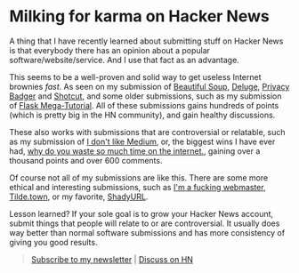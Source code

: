 # Milking for karma on Hacker News

A thing that I have recently learned about submitting stuff on Hacker News is that everybody there has an opinion about a popular software/website/service. And I use that fact as an advantage.

This seems to be a well-proven and solid way to get useless Internet brownies *fast*. As seen on my submission of [Beautiful Soup](https://news.ycombinator.com/item?id=31667067), [Deluge](https://news.ycombinator.com/item?id=31677469), [Privacy Badger](https://news.ycombinator.com/item?id=31677745) and [Shotcut](https://news.ycombinator.com/item?id=31681787), and some older submissions, such as my submission of [Flask Mega-Tutorial](https://news.ycombinator.com/item?id=31556522). All of these submissions gains hundreds of points (which is pretty big in the HN community), and gain healthy discussions.

These also works with submissions that are controversial or relatable, such as my submission of [I don't like Medium](https://news.ycombinator.com/item?id=31689487), or, the biggest wins I have ever had, [why do you waste so much time on the internet.](https://news.ycombinator.com/item?id=31285969), gaining over a thousand points and over 600 comments.

Of course not all of my submissions are like this. There are some more ethical and interesting submissions, such as [I'm a fucking webmaster](https://news.ycombinator.com/item?id=31311826), [Tilde.town](https://news.ycombinator.com/item?id=31375646), or my favorite, [ShadyURL](https://news.ycombinator.com/item?id=31386108).

Lesson learned? If your sole goal is to grow your Hacker News account, submit things that people will relate to or are controversial. It usually does way better than normal software submissions and has more consistency of giving you good results.

> [Subscribe to my newsletter](https://buttondown.email/tsuki) | [Discuss on HN](https://news.ycombinator.com/item?id=31691434)